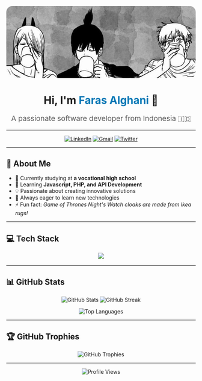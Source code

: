 <!-- ANIME BANNER -->
<p align="center">
  <img src="download.jpg" alt="Anime Banner" width="100%" style="max-height:220px; object-fit:cover; border-radius:16px;"/>
</p>

<h1 align="center">Hi, I'm <span style="color:#0077B5">Faras Alghani</span> 👋</h1>
<p align="center" style="font-size:1.2rem; color:#555;">A passionate software developer from Indonesia 🇮🇩</p>

---

<!-- CONTACT & SOCIALS -->
<p align="center">
  <a href="https://linkedin.com/in/your-linkedin" target="_blank"><img src="https://img.shields.io/badge/LinkedIn-0077B5?style=for-the-badge&logo=linkedin&logoColor=white" alt="LinkedIn"/></a>
  <a href="mailto:your-email@example.com"><img src="https://img.shields.io/badge/Gmail-D14836?style=for-the-badge&logo=gmail&logoColor=white" alt="Gmail"/></a>
  <a href="https://twitter.com/your-twitter" target="_blank"><img src="https://img.shields.io/badge/Twitter-1DA1F2?style=for-the-badge&logo=twitter&logoColor=white" alt="Twitter"/></a>
</p>

---

<!-- ABOUT ME -->
## 🚀 About Me

- 🔭 Currently studying at **a vocational high school**
- 🌱 Learning **Javascript, PHP, and API Development**
- 💡 Passionate about creating innovative solutions
- 🎯 Always eager to learn new technologies
- ⚡ Fun fact: *Game of Thrones Night's Watch cloaks are made from Ikea rugs!*

---

<!-- TECH STACK -->
## 💻 Tech Stack
<p align="center">
  <img src="https://skillicons.dev/icons?i=js,ts,php,html,css,python,dart,react,nextjs,nodejs,tailwind,laravel,flask,opencv,flutter" />
</p>

---

<!-- GITHUB STATS -->
## 📊 GitHub Stats
<p align="center">
  <img src="https://github-readme-stats.vercel.app/api?username=farasalgh&theme=github_dark&hide_border=true&include_all_commits=true&count_private=true" alt="GitHub Stats" width="48%"/>
  <img src="https://github-readme-streak-stats.herokuapp.com/?user=farasalgh&theme=github-dark-blue&hide_border=true" alt="GitHub Streak" width="48%"/>
</p>
<p align="center">
  <img src="https://github-readme-stats.vercel.app/api/top-langs/?username=farasalgh&theme=github_dark&hide_border=true&layout=compact" alt="Top Languages" width="40%"/>
</p>

---

<!-- TROPHIES -->
## 🏆 GitHub Trophies
<p align="center">
  <img src="https://github-profile-trophy.vercel.app/?username=farasalgh&theme=algolia&no-frame=true&margin-w=8" alt="GitHub Trophies" />
</p>

---

<!-- FOOTER -->
<p align="center">
  <img src="https://komarev.com/ghpvc/?username=farasalgh&label=Profile%20views&color=0e75b6&style=flat" alt="Profile Views" />
</p>
